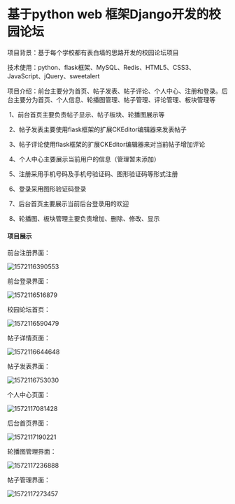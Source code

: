 # 基于python web 框架Django开发的校园论坛

项目背景：基于每个学校都有表白墙的思路开发的校园论坛项目

技术使用：python、flask框架、MySQL、Redis、HTML5、CSS3、JavaScript、jQuery、sweetalert

项目介绍：前台主要分为首页、帖子发表、帖子评论、个人中心、注册和登录。后台主要分为首页、个人信息、轮播图管理、帖子管理、评论管理、板块管理等

​	1、前台首页主要负责帖子显示、帖子板块、轮播图展示等

​	2、帖子发表主要使用flask框架的扩展CKEditor编辑器来发表帖子

​	3、帖子评论使用flask框架的扩展CKEditor编辑器来对当前帖子增加评论

​	4、个人中心主要展示当前用户的信息（管理暂未添加）

​	5、注册采用手机号码及手机号验证码、图形验证码等形式注册

​	6、登录采用图形验证码登录

​	7、后台首页主要展示当前后台登录用的欢迎

​	8、轮播图、板块管理主要负责增加、删除、修改、显示



#### 项目展示

前台注册界面：

![1572116390553](C:\Users\xusha\Desktop\flask-forum\readme_images\1572116390553.png)

前台登录界面：

![1572116516879](C:\Users\xusha\Desktop\flask-forum\readme_images\1572116516879.png)

校园论坛首页：

![1572116590479](C:\Users\xusha\Desktop\flask-forum\readme_images\1572116590479.png)

帖子详情页面：

![1572116644648](C:\Users\xusha\Desktop\flask-forum\readme_images\1572116644648.png)

帖子发表界面：

![1572116753030](C:\Users\xusha\Desktop\flask-forum\readme_images\1572116753030.png)

个人中心页面：

![1572117081428](C:\Users\xusha\Desktop\flask-forum\readme_images\1572117081428.png)

后台首页界面：

![1572117190221](C:\Users\xusha\Desktop\flask-forum\readme_images\1572117190221.png)

轮播图管理界面：

![1572117236888](C:\Users\xusha\Desktop\flask-forum\readme_images\1572117236888.png)

帖子管理界面：

![1572117273457](C:\Users\xusha\Desktop\flask-forum\readme_images\1572117273457.png)